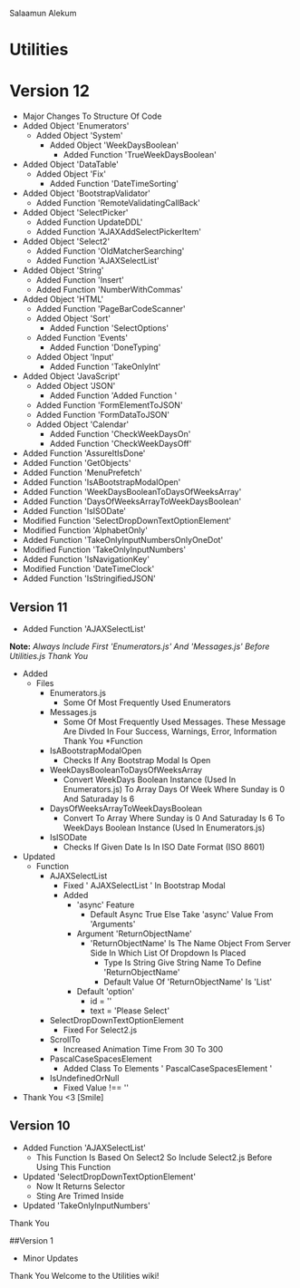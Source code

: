 Salaamun Alekum

# Utilities
# Version 12
* Major Changes To Structure Of Code
* Added Object 'Enumerators'
  * Added Object 'System'
    * Added Object 'WeekDaysBoolean'
      * Added Function 'TrueWeekDaysBoolean'
* Added Object 'DataTable'
  * Added Object 'Fix'
    * Added Function 'DateTimeSorting'
* Added Object 'BootstrapValidator'
  * Added Function 'RemoteValidatingCallBack'
* Added Object 'SelectPicker'
  * Added Function UpdateDDL'
  * Added Function 'AJAXAddSelectPickerItem'
* Added Object 'Select2'
  * Added Function 'OldMatcherSearching'
  * Added Function 'AJAXSelectList'
* Added Object 'String'
  * Added Function 'Insert'
  * Added Function 'NumberWithCommas'
* Added Object 'HTML'
  * Added Function 'PageBarCodeScanner'
  * Added Object 'Sort'
    * Added Function 'SelectOptions'
  * Added Function 'Events'
    * Added Function 'DoneTyping'
  * Added Object 'Input'
    * Added Function 'TakeOnlyInt'
* Added Object 'JavaScript'
  * Added Object 'JSON'
    * Added Function 'Added Function '
  * Added Function 'FormElementToJSON'
  * Added Function 'FormDataToJSON'
  * Added Object 'Calendar'
    * Added Function 'CheckWeekDaysOn'
    * Added Function 'CheckWeekDaysOff'
* Added Function 'AssureItIsDone'
* Added Function 'GetObjects'
* Added Function 'MenuPrefetch'
* Added Function 'IsABootstrapModalOpen'
* Added Function 'WeekDaysBooleanToDaysOfWeeksArray'
* Added Function 'DaysOfWeeksArrayToWeekDaysBoolean'
* Added Function 'IsISODate'
* Modified Function 'SelectDropDownTextOptionElement'
* Modified Function 'AlphabetOnly'
* Added Function 'TakeOnlyInputNumbersOnlyOneDot'
* Modified Function 'TakeOnlyInputNumbers'
* Added Function 'IsNavigationKey'
* Modified Function 'DateTimeClock'
* Added Function 'IsStringifiedJSON'

## Version 11

- Added Function 'AJAXSelectList'

**Note:** *Always Include First 'Enumerators.js' And 'Messages.js' Before Utilities.js Thank You*

* Added 
  * Files
    * Enumerators.js
      * Some Of Most Frequently Used Enumerators
    * Messages.js
      * Some Of Most Frequently Used Messages. These Message Are Divded In Four Success, Warnings, Error, Information Thank You
        *Function 
    * IsABootstrapModalOpen
      * Checks If Any Bootstrap Modal Is Open
    * WeekDaysBooleanToDaysOfWeeksArray
      * Convert WeekDays Boolean Instance (Used In Enumerators.js) To Array Days Of Week Where Sunday is 0 And Saturaday Is 6
    * DaysOfWeeksArrayToWeekDaysBoolean
      * Convert To Array Where Sunday is 0 And Saturaday Is 6 To WeekDays Boolean Instance (Used In Enumerators.js)
    * IsISODate
      * Checks If Given Date Is In ISO Date Format (ISO 8601) 
* Updated 
  * Function
    * AJAXSelectList
      * Fixed ' AJAXSelectList ' In Bootstrap Modal 
      * Added
        * 'async' Feature
          * Default Async True Else Take 'async' Value From 'Arguments'
        * Argument 'ReturnObjectName' 
          * 'ReturnObjectName' Is The Name Object From Server Side In Which List Of Dropdown Is Placed 
            * Type Is String Give String Name To Define 'ReturnObjectName'
            * Default Value Of 'ReturnObjectName' Is 'List'
        * Default 'option' 
          * id = ''
          * text = 'Please Select'
    * SelectDropDownTextOptionElement
      * Fixed For Select2.js
    * ScrollTo
      * Increased Animation Time From 30 To 300
    * PascalCaseSpacesElement
      * Added Class To Elements ' PascalCaseSpacesElement '
    * IsUndefinedOrNull
      * Fixed Value !== ''
* Thank You <3 [Smile]


## Version 10
* Added Function 'AJAXSelectList'
   * This Function Is Based On Select2 So Include Select2.js Before Using This Function
* Updated 'SelectDropDownTextOptionElement'
   * Now It Returns Selector
   * Sting Are Trimed Inside 
* Updated 'TakeOnlyInputNumbers'

Thank You


##Version 1
* Minor Updates

Thank You
Welcome to the Utilities wiki!
